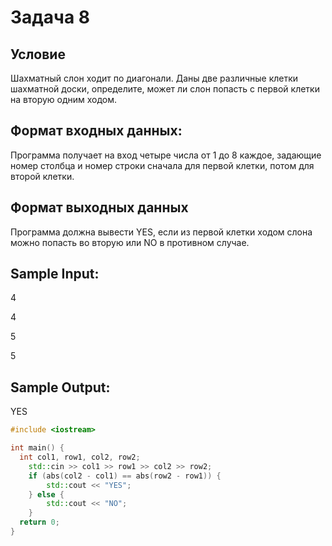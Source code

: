 # Задача 8

## Условие

Шахматный слон ходит по диагонали. Даны две различные клетки шахматной доски, определите, может ли слон попасть с первой клетки на вторую одним ходом. 

## Формат входных данных:

Программа получает на вход четыре числа от 1 до 8 каждое, задающие номер столбца и номер строки сначала для первой клетки, потом для второй клетки.

## Формат выходных данных

Программа должна вывести YES, если из первой клетки ходом слона можно попасть во вторую или NO в противном случае.

## Sample Input:

4

4

5

5

## Sample Output:

YES

``` cpp
#include <iostream>

int main() {
  int col1, row1, col2, row2;
    std::cin >> col1 >> row1 >> col2 >> row2;
    if (abs(col2 - col1) == abs(row2 - row1)) {
        std::cout << "YES";
    } else {
        std::cout << "NO";
    }
  return 0;
}
```
